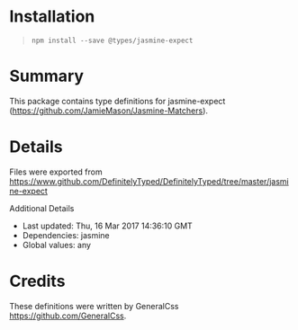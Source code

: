 # Installation
> `npm install --save @types/jasmine-expect`

# Summary
This package contains type definitions for jasmine-expect (https://github.com/JamieMason/Jasmine-Matchers).

# Details
Files were exported from https://www.github.com/DefinitelyTyped/DefinitelyTyped/tree/master/jasmine-expect

Additional Details
 * Last updated: Thu, 16 Mar 2017 14:36:10 GMT
 * Dependencies: jasmine
 * Global values: any

# Credits
These definitions were written by GeneralCss <https://github.com/GeneralCss>.
